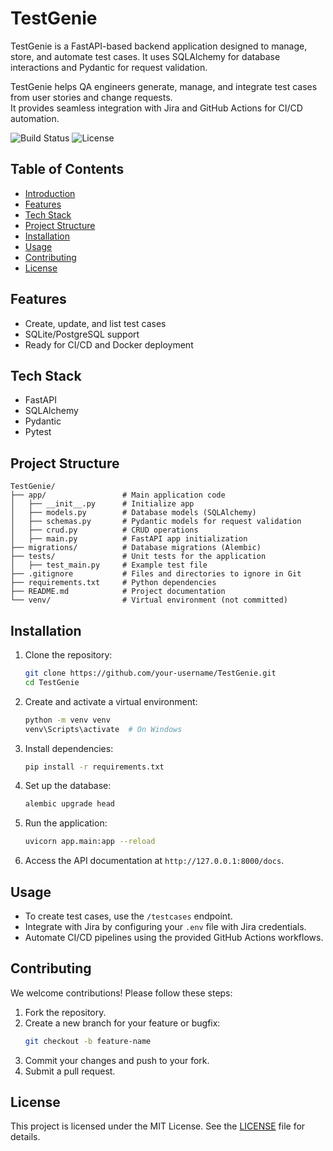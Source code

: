 # TestGenie

TestGenie is a FastAPI-based backend application designed to manage, store, and automate test cases. It uses SQLAlchemy for database interactions and Pydantic for request validation.

TestGenie helps QA engineers generate, manage, and integrate test cases from user stories and change requests.  
It provides seamless integration with Jira and GitHub Actions for CI/CD automation.

![Build Status](https://github.com/your-username/TestGenie/actions/workflows/ci.yml/badge.svg)
![License](https://img.shields.io/badge/license-MIT-blue.svg)

## Table of Contents
- [Introduction](#testgenie)
- [Features](#features)
- [Tech Stack](#tech-stack)
- [Project Structure](#structure)
- [Installation](#installation)
- [Usage](#usage)
- [Contributing](#contributing)
- [License](#license)

## Features

- Create, update, and list test cases
- SQLite/PostgreSQL support
- Ready for CI/CD and Docker deployment

## Tech Stack

- FastAPI
- SQLAlchemy
- Pydantic
- Pytest

## Project Structure

```
TestGenie/
├── app/                 # Main application code
│   ├── __init__.py      # Initialize app
│   ├── models.py        # Database models (SQLAlchemy)
│   ├── schemas.py       # Pydantic models for request validation
│   ├── crud.py          # CRUD operations
│   ├── main.py          # FastAPI app initialization
├── migrations/          # Database migrations (Alembic)
├── tests/               # Unit tests for the application
│   ├── test_main.py     # Example test file
├── .gitignore           # Files and directories to ignore in Git
├── requirements.txt     # Python dependencies
├── README.md            # Project documentation
└── venv/                # Virtual environment (not committed)
```

## Installation

1. Clone the repository:
   ```bash
   git clone https://github.com/your-username/TestGenie.git
   cd TestGenie
   ```

2. Create and activate a virtual environment:
   ```bash
   python -m venv venv
   venv\Scripts\activate  # On Windows
   ```

3. Install dependencies:
   ```bash
   pip install -r requirements.txt
   ```

4. Set up the database:
   ```bash
   alembic upgrade head
   ```

5. Run the application:
   ```bash
   uvicorn app.main:app --reload
   ```

6. Access the API documentation at `http://127.0.0.1:8000/docs`.

## Usage

- To create test cases, use the `/testcases` endpoint.
- Integrate with Jira by configuring your `.env` file with Jira credentials.
- Automate CI/CD pipelines using the provided GitHub Actions workflows.

## Contributing

We welcome contributions! Please follow these steps:

1. Fork the repository.
2. Create a new branch for your feature or bugfix:
   ```bash
   git checkout -b feature-name
   ```
3. Commit your changes and push to your fork.
4. Submit a pull request.

## License

This project is licensed under the MIT License. See the [LICENSE](LICENSE) file for details.